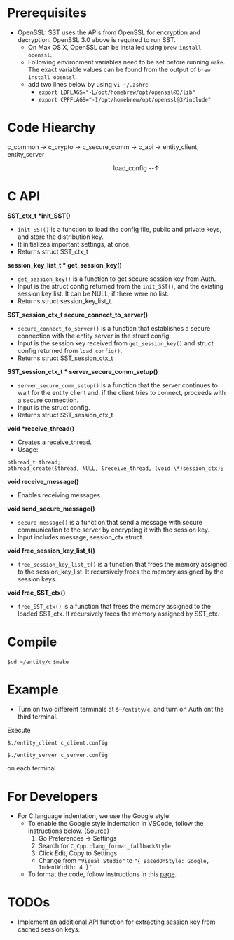 # Prerequisites

-   OpenSSL:
    SST uses the APIs from OpenSSL for encryption and decryption. OpenSSL 3.0 above is required to run SST. 
    - On Max OS X, OpenSSL can be installed using `brew install openssl`. 
    - Following environment variables need to be set before running `make`. The exact variable values can be found from the output of `brew install openssl`. 
    - add two lines below by using `vi ~/.zshrc`
      - `export LDFLAGS="-L/opt/homebrew/opt/openssl@3/lib"`
      - `export CPPFLAGS="-I/opt/homebrew/opt/openssl@3/include"`

# Code Hiearchy

c_common -> c_crypto -> c_secure_comm -> c_api -> entity_client, entity_server

&emsp;&emsp;&emsp;&emsp;&emsp;&emsp;&emsp;&emsp;&emsp;&emsp;&emsp;&emsp;&emsp;&emsp;&emsp;&emsp;&emsp; load_config --&uarr;

# C API

**SST_ctx_t \*init_SST()**

-   `init_SST()` is a function to load the config file, public and private keys, and store the distribution key.
-   It initializes important settings, at once.
-   Returns struct SST_ctx_t

**session_key_list_t \* get_session_key()**

-   `get_session_key()` is a function to get secure session key from Auth.
-   Input is the struct config returned from the `init_SST()`, and the existing session key list. It can be NULL, if there were no list.
-   Returns struct session_key_list_t.

**SST_session_ctx_t secure_connect_to_server()**

-   `secure_connect_to_server()` is a function that establishes a secure connection with the entity server in the struct config.
-   Input is the session key received from `get_session_key()` and struct config returned from `load_config()`.
-   Returns struct SST_session_ctx_t

**SST_session_ctx_t \* server_secure_comm_setup()**

-   `server_secure_comm_setup()` is a function that the server continues to wait for the entity client and, if the client tries to connect, proceeds with a secure connection.
-   Input is the struct config.
-   Returns struct SST_session_ctx_t

**void \*receive_thread()**

-   Creates a receive_thread.
-   Usage:

``` 
pthread_t thread;
pthread_create(&thread, NULL, &receive_thread, (void \*)session_ctx);
```

**void receive_message()**

-   Enables receiving messages.

**void send_secure_message()**

-   `secure message()` is a function that send a message with secure communication to the server by encrypting it with the session key.
-   Input includes message, session_ctx struct.

**void free_session_key_list_t()**

-   `free_session_key_list_t()` is a function that frees the memory assigned to the session_key_list. It recursively frees the memory assigned by the session keys.

**void free_SST_ctx()**

-   `free_SST_ctx()` is a function that frees the memory assigned to the loaded SST_ctx. It recursively frees the memory assigned by SST_ctx.

# Compile

`$cd ~/entity/c`
`$make`

# Example

-   Turn on two different terminals at `$~/entity/c`, and turn on Auth ont the third terminal.

Execute

`$./entity_client c_client.config`

`$./entity_server c_server.config`

on each terminal

# For Developers

-   For C language indentation, we use the Google style.
    -   To enable the Google style indentation in VSCode, follow the instructions below. ([Source](https://stackoverflow.com/questions/46111834/format-curly-braces-on-same-line-in-c-vscode))
        1. Go Preferences -> Settings
        2. Search for `C_Cpp.clang_format_fallbackStyle`
        3. Click Edit, Copy to Settings
        4. Change from `"Visual Studio"` to `"{ BasedOnStyle: Google, IndentWidth: 4 }"`
    -   To format the code, follow instructions in this [page](https://code.visualstudio.com/docs/editor/codebasics#_formatting).

# TODOs

-   Implement an additional API function for extracting session key from cached session keys.
